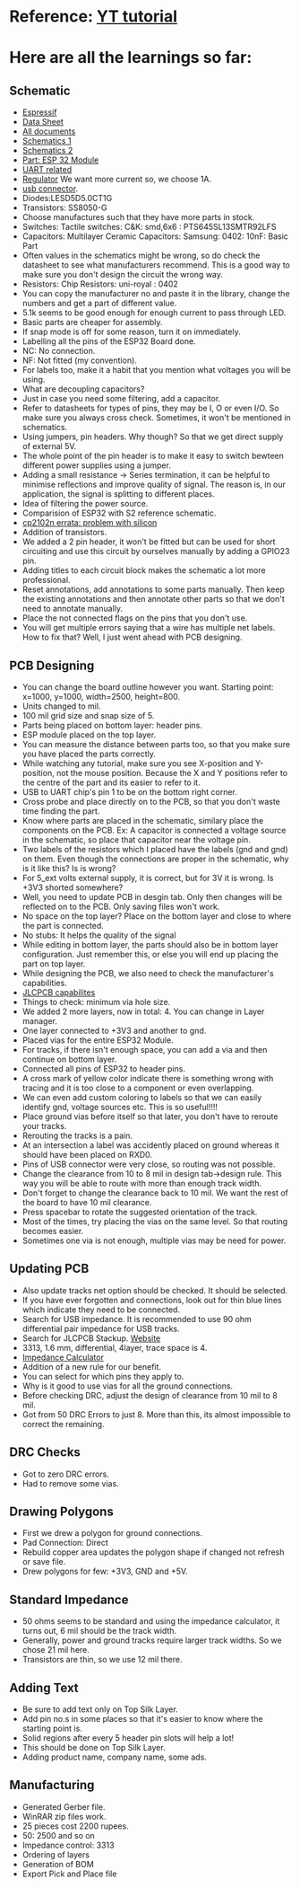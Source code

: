 # Reference: [YT tutorial](https://www.youtube.com/watch?v=S_p0YV-JlfU&list=PLXvLToQzgzdehgGIB_mJdwagVTa91w8_s&index=2&t=2725s)
# Here are all the learnings so far:
## Schematic
- [Espressif](https://www.espressif.com/en/products/socs/esp32)
- [Data Sheet](https://www.espressif.com/sites/default/files/documentation/esp32-wroom-32e_esp32-wroom-32ue_datasheet_en.pdf)
- [All documents](https://docs.espressif.com/projects/esp-dev-kits/en/latest/esp32/esp32-devkitc/index.html)
- [Schematics 1](https://dl.espressif.com/dl/schematics/esp32_devkitc_v4_sch.pdf)
- [Schematics 2](https://dl.espressif.com/dl/schematics/ESP32-S2-DevKitM-1_V1_Schematics.pdf)
- [Part: ESP 32 Module](https://www.lcsc.com/product-detail/WiFi-Modules_Espressif-Systems-ESP32-WROOM-32E-N8_C701342.html)
- [UART related](https://www.lcsc.com/product-detail/USB-Converters_SKYWORKS-SILICON-LABS-CP2102N-A02-GQFN28R_C964632.html)
- [Regulator](https://www.lcsc.com/product-detail/Voltage-Regulators-Linear-Low-Drop-Out-LDO-Regulators_UMW-Youtai-Semiconductor-Co-Ltd-AMS1117-3-3_C347222.html)  We want more current so, we choose 1A. 
- [usb connector](https://www.lcsc.com/product-detail/span-style-background-color-ff0-USB-span-Connectors_MOLEX-1050170001_C136000.html).
- Diodes:LESD5D5.0CT1G
- Transistors: SS8050-G
- Choose manufactures such that they have more parts in stock.
- Switches: Tactile switches: C&K: smd,6x6 : PTS645SL13SMTR92LFS
- Capacitors: Multilayer Ceramic Capacitors: Samsung: 0402: 10nF: Basic Part
- Often values in the schematics might be wrong, so do check the datasheet to see what manufacturers recommend. This is a good way to make sure you don't design the circuit the wrong way.
- Resistors: Chip Resistors: uni-royal : 0402
- You can copy the manufacturer no and paste it in the library, change the numbers and get a part of different value.
- 5.1k seems to be good enough for enough current to pass through LED.
- Basic parts are cheaper for assembly.
- If snap mode is off for some reason, turn it on immediately.
- Labelling all the pins of the ESP32 Board done.
- NC: No connection.
- NF: Not fitted (my convention).
- For labels too, make it a habit that you mention what voltages you will be using.
- What are decoupling capacitors?
- Just in case you need some filtering, add a capacitor.
- Refer to datasheets for types of pins, they may be I, O or even I/O. So make sure you always cross check. Sometimes, it won't be mentioned in schematics.
- Using jumpers, pin headers. Why though? So that we get direct supply of external 5V.
- The whole point of the pin header is to make it easy to switch bewteen different power supplies using a jumper.
- Adding a small resistance -> Series termination, it can be helpful to minimise reflections and improve quality of signal. The reason is, in our application, the signal is splitting to different places.
- Idea of filtering the power source.
- Comparision of ESP32 with S2 reference schematic.
- [cp2102n errata: problem with silicon](https://www.silabs.com/documents/public/errata/cp2102n-errata.pdf)
- Addition of transistors.
- We added a 2 pin header, it won't be fitted but can be used for short circuiting and use this circuit by ourselves manually by adding a GPIO23 pin.
- Adding titles to each circuit block makes the schematic a lot more professional.
- Reset annotations, add annotations to some parts manually. Then keep the existing annotations and then annotate other parts so that we don't need to annotate manually.
- Place the not connected flags on the pins that you don't use.
- You will get multiple errors saying that a wire has multiple net labels. How to fix that? Well, I just went ahead with PCB designing.
## PCB Designing
- You can change the board outline however you want. Starting point: x=1000, y=1000, width=2500, height=800.
- Units changed to mil.
- 100 mil grid size and snap size of 5.
- Parts being placed on bottom layer: header pins.
- ESP module placed on the top layer.
- You can measure the distance between parts too, so that you make sure you have placed the parts correctly.
- While watching any tutorial, make sure you see X-position and Y-position, not the mouse position. Because the X and Y positions refer to the centre of the part and its easier to refer to it.
- USB to UART chip's pin 1 to be on the bottom right corner.
- Cross probe and place directly on to the PCB, so that you don't waste time finding the part.
- Know where parts are placed in the schematic, similary place the components on the PCB. Ex: A capacitor is connected a voltage source in the schematic, so place that capacitor near the voltage pin.
- Two labels of the resistors which I placed have the labels (gnd and gnd) on them. Even though the connections are proper in the schematic, why is it like this? Is is wrong?
- For 5_ext volts external supply, it is correct, but for 3V it is wrong. Is +3V3 shorted somewhere?
- Well, you need to update PCB in desgin tab. Only then changes will be reflected on to the PCB. Only saving files won't work.
- No space on the top layer? Place on the bottom layer and close to where the part is connected.
- No stubs: It helps the quality of the signal
- While editing in bottom layer, the parts should also be in bottom layer configuration. Just remember this, or else you will end up placing the part on top layer.
- While designing the PCB, we also need to check the manufacturer's capabilities.
- [JLCPCB capabilites](https://jlcpcb.com/capabilities/pcb-capabilities)
- Things to check: minimum via hole size.
- We added 2 more layers, now in total: 4. You can change in Layer manager.
- One layer connected to +3V3 and another to gnd.
- Placed vias for the entire ESP32 Module.
- For tracks, if there isn't enough space, you can add a via and then continue on bottom layer.
- Connected all pins of ESP32 to header pins.
- A cross mark of yellow color indicate there is something wrong with tracing and it is too close to a component or even overlapping.
- We can even add custom coloring to labels so that we can easily identify gnd, voltage sources etc. This is so useful!!!!
- Place ground vias before itself so that later, you don't have to reroute your tracks.
- Rerouting the tracks is a pain.
- At an intersection a label was accidently placed on ground whereas it should have been placed on RXD0.
- Pins of USB connector were very close, so routing was not possible.
- Change the clearance from 10 to 8 mil in design tab->design rule. This way you will be able to route with more than enough track width.
- Don't forget to change the clearance back to 10 mil. We want the rest of the board to have 10 mil clearance.
- Press spacebar to rotate the suggested orientation of the track.
- Most of the times, try placing the vias on the same level. So that routing becomes easier.
- Sometimes one via is not enough, multiple vias may be need for power.
## Updating PCB
- Also update tracks net option should be checked. It should be selected.
- If you have ever forgotten and connections, look out for thin blue lines which indicate they need to be connected.
- Search for USB impedance. It is recommended to use 90 ohm differential pair impedance for USB tracks.
- Search for JLCPCB Stackup. [Website](https://jlcpcb.com/impedance)
- 3313, 1.6 mm, differential, 4layer, trace space is 4.
- [Impedance Calculator](https://jlcpcb.com/pcb-impedance-calculator)
- Addition of a new rule for our benefit.
- You can select for which pins they apply to.
- Why is it good to use vias for all the ground connections.
- Before checking DRC, adjust the design of clearance from 10 mil to 8 mil.
- Got from 50 DRC Errors to just 8. More than this, its almost impossible to correct the remaining.
## DRC Checks
- Got to zero DRC errors.
- Had to remove some vias.
## Drawing Polygons
- First we drew a polygon for ground connections.
- Pad Connection: Direct
- Rebuild copper area updates the polygon shape if changed not refresh or save file.
- Drew polygons for few: +3V3, GND and +5V.
## Standard Impedance
- 50 ohms seems to be standard and using the impedance calculator, it turns out, 6 mil should be the track width.
- Generally, power and ground tracks require larger track widths. So we chose 21 mil here.
- Transistors are thin, so we use 12 mil there.
## Adding Text
- Be sure to add text only on Top Silk Layer.
- Add pin no.s in some places so that it's easier to know where the starting point is.
- Solid regions after every 5 header pin slots will help a lot!
- This should be done on Top Silk Layer.
- Adding product name, company name, some ads.
## Manufacturing
- Generated Gerber file.
- WinRAR zip files work.
- 25 pieces cost 2200 rupees.
- 50: 2500 and so on
- Impedance control: 3313
- Ordering of layers
- Generation of BOM
- Export Pick and Place file
